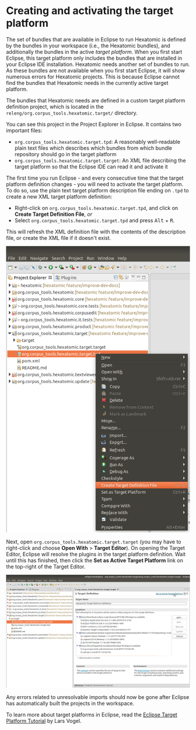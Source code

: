 # Creating and activating the target platform

The set of bundles that are available in Eclipse to run Hexatomic is defined by the bundles in your workspace (i.e., the Hexatomic bundles), and additionally the bundles in the active *target platform*.
When you first start Eclipse, this target platform only includes the bundles that are installed in your Eclipse IDE installation.
Hexatomic needs another set of bundles to run.
As these bundles are not available when you first start Eclipse, it will show numerous errors for Hexatomic projects.
This is because Eclipse cannot find the bundles that Hexatomic needs in the currently active target platform.

The bundles that Hexatomic needs are defined in a custom target platform definition project, which is located in the `releng/org.corpus_tools.hexatomic.target/` directory.

You can see this project in the Project Explorer in Eclipse.
It contains two important files:

- `org.corpus_tools.hexatomic.target.tpd`: A reasonably well-readable plain text files which describes which bundles from which bundle repository should go in the target platform
- `org.corpus_tools.hexatomic.target.target`: An XML file describing the target platform so that the Eclipse IDE can read it and activate it

The first time you run Eclipse - and every consecutive time that the target platform definition changes - you will need to activate the target platform.
To do so, use the plain text target platform description file ending on `.tpd` to create a new XML target platform definition:

- Right-click on `org.corpus_tools.hexatomic.target.tpd`, and click on **Create Target Definition File**, *or*
- Select `org.corpus_tools.hexatomic.target.tpd` and press <kbd>Alt</kbd> + <kbd>R</kbd>.

This will refresh the XML definition file with the contents of the description file, or create the XML file if it doesn't exist.

![](create-target-definition.png)

Next, open `org.corpus_tools.hexatomic.target.target`  (you may have to right-click and choose **Open With** > **Target Editor**).
On opening the Target Editor, Eclipse will resolve the plugins in the target platform definition.
Wait until this has finished, then click the **Set as Active Target Platform** link on the top-right of the Target Editor.

![](set-target-platform.png)

Any errors related to unresolvable imports should now be gone after Eclipse has automatically built the projects in the workspace.

To learn more about target platforms in Eclipse, read the [Eclipse Target Platform Tutorial](http://web.archive.org/web/20191128121621/https://www.vogella.com/tutorials/EclipseTargetPlatform/article.html) by Lars Vogel.
